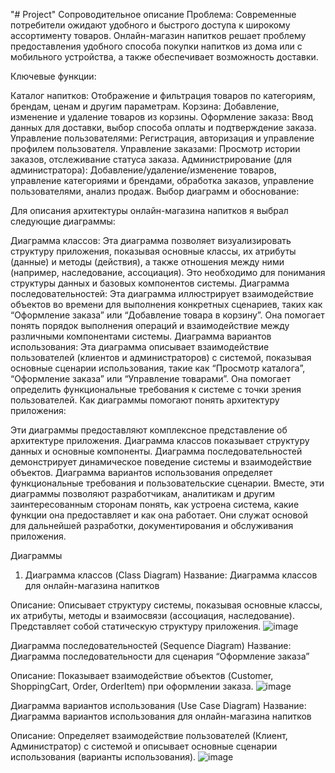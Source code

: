 "# Project" 
Сопроводительное описание
Проблема: Современные потребители ожидают удобного и быстрого доступа к широкому ассортименту товаров. Онлайн-магазин напитков решает проблему предоставления удобного способа покупки напитков из дома или с мобильного устройства, а также обеспечивает возможность доставки.

Ключевые функции:

Каталог напитков: Отображение и фильтрация товаров по категориям, брендам, ценам и другим параметрам.
Корзина: Добавление, изменение и удаление товаров из корзины.
Оформление заказа: Ввод данных для доставки, выбор способа оплаты и подтверждение заказа.
Управление пользователями: Регистрация, авторизация и управление профилем пользователя.
Управление заказами: Просмотр истории заказов, отслеживание статуса заказа.
Администрирование (для администратора): Добавление/удаление/изменение товаров, управление категориями и брендами, обработка заказов, управление пользователями, анализ продаж.
Выбор диаграмм и обоснование:

Для описания архитектуры онлайн-магазина напитков я выбрал следующие диаграммы:

Диаграмма классов: Эта диаграмма позволяет визуализировать структуру приложения, показывая основные классы, их атрибуты (данные) и методы (действия), а также отношения между ними (например, наследование, ассоциация). Это необходимо для понимания структуры данных и базовых компонентов системы.
Диаграмма последовательностей: Эта диаграмма иллюстрирует взаимодействие объектов во времени для выполнения конкретных сценариев, таких как “Оформление заказа” или “Добавление товара в корзину”. Она помогает понять порядок выполнения операций и взаимодействие между различными компонентами системы.
Диаграмма вариантов использования: Эта диаграмма описывает взаимодействие пользователей (клиентов и администраторов) с системой, показывая основные сценарии использования, такие как “Просмотр каталога”, “Оформление заказа” или “Управление товарами”. Она помогает определить функциональные требования к системе с точки зрения пользователей.
Как диаграммы помогают понять архитектуру приложения:

Эти диаграммы предоставляют комплексное представление об архитектуре приложения. Диаграмма классов показывает структуру данных и основные компоненты. Диаграмма последовательностей демонстрирует динамическое поведение системы и взаимодействие объектов. Диаграмма вариантов использования определяет функциональные требования и пользовательские сценарии. Вместе, эти диаграммы позволяют разработчикам, аналитикам и другим заинтересованным сторонам понять, как устроена система, какие функции она предоставляет и как она работает. Они служат основой для дальнейшей разработки, документирования и обслуживания приложения.

Диаграммы
1. Диаграмма классов (Class Diagram)
Название: Диаграмма классов для онлайн-магазина напитков

Описание: Описывает структуру системы, показывая основные классы, их атрибуты, методы и взаимосвязи (ассоциация, наследование). Представляет собой статическую структуру приложения.
![image](https://github.com/user-attachments/assets/4cc4e561-9adc-44b4-bf1a-cb2ab5046ca7)

 Диаграмма последовательностей (Sequence Diagram)
Название: Диаграмма последовательности для сценария “Оформление заказа”

Описание: Показывает взаимодействие объектов (Customer, ShoppingCart, Order, OrderItem) при оформлении заказа.
![image](https://github.com/user-attachments/assets/17fa8076-3a29-4d0e-8076-cf89183ac7d2)


Диаграмма вариантов использования (Use Case Diagram)
Название: Диаграмма вариантов использования для онлайн-магазина напитков

Описание: Определяет взаимодействие пользователей (Клиент, Администратор) с системой и описывает основные сценарии использования (варианты использования).
![image](https://github.com/user-attachments/assets/be6e072a-964c-465a-a49a-7d6fca8bedde)




